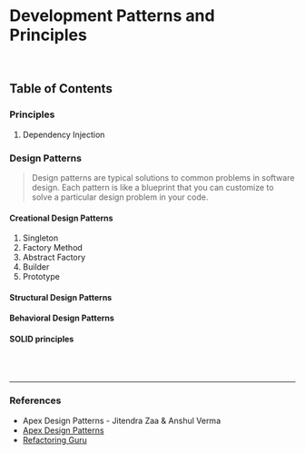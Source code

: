 # Development Patterns and Principles

<br>

## Table of Contents

### Principles

1. Dependency Injection

### Design Patterns

> Design patterns are typical solutions to common problems
in software design. Each pattern is like a blueprint
that you can customize to solve a particular
design problem in your code.

#### Creational Design Patterns
1. Singleton
2. Factory Method
3. Abstract Factory
4. Builder
5. Prototype
#### Structural Design Patterns
#### Behavioral Design Patterns
#### SOLID principles
<br><br>

---

### References

- Apex Design Patterns - Jitendra Zaa & Anshul Verma
- [Apex Design Patterns](https://developer.salesforce.com/wiki/apex_design_patterns)
- [Refactoring Guru](https://refactoring.guru/design-patterns)
  